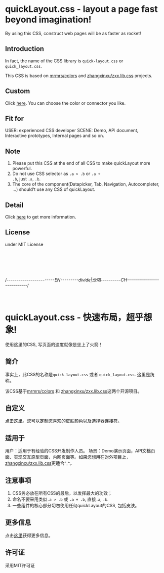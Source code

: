 quickLayout.css - layout a page fast beyond imagination!
===============
By using this CSS, construct web pages will be as faster as rocket!

Introduction
---------------
In fact, the name of the CSS library is <code>quick-layout.css</code> or <code>quick_layout.css</code>.

This CSS is based on <a href="http://github.com/mrmrs/colors">mrmrs/colors</a> and <a href="https://github.com/zhangxinxu/zxx.lib.css">zhangxinxu/zxx.lib.css</a> projects.

Custom
---------------
Click <a href="http://www.zhangxinxu.com/sp/quicklayout/">here</a>. You can choose the color or connector you like.

Fit for
-------------------
USER: experienced CSS developer
SCENE: Demo, API document, Interactive prototypes, Internal pages and so on.

Note
--------------------
1. Please put this CSS at the end of all CSS to make quickLayout more powerful.
2. Do not use CSS selector as <code>.a > .b</code> or <code>.a + .b</code>, just <code>.a</code>, <code>.b</code>.
3. The core of the component(Datapicker, Tab, Navigation, Autocompleter, ...) should't use any CSS of quickLayout.

Detail
-------------------
Click <a href="http://www.zhangxinxu.com/wordpress/?p=4022">here</a> to get more information.

License
--------------------------
under MIT License

<br><br><br><br>

/*------------------------EN---------divide|分隔----------CH---------------------------*/
<br><br><br>

quickLayout.css - 快速布局，超乎想象!
===============
使用这里的CSS, 写页面的速度就像是坐上了火箭！

简介
---------------
事实上，此CSS的名称是<code>quick-layout.css</code> 或者 <code>quick_layout.css</code>. 这里是统称。

该CSS基于<a href="http://github.com/mrmrs/colors">mrmrs/colors</a> 和 <a href="https://github.com/zhangxinxu/zxx.lib.css">zhangxinxu/zxx.lib.css</a>这两个开源项目。

自定义
---------------
点击<a href="http://www.zhangxinxu.com/sp/quicklayout/">这里</a>。您可以定制您喜欢的皮肤颜色以及选择器连接符。

适用于
-------------------
用户：适用于有经验的CSS开发制作人员。
场景：Demo演示页面，API文档页面、实现交互原型页面，内网页面等。如果您想用在对外项目上，<a href="https://github.com/zhangxinxu/zxx.lib.css">zhangxinxu/zxx.lib.css</a>更适合^_^。

注意事项
--------------------
1. CSS务必放在所有CSS的最后，以发挥最大的功效；
2. 命名不要采用类似<code>.a > .b</code> 或 <code>.a + .b</code>, 直接<code>.a</code>, <code>.b</code>.
3. 一些组件的核心部分切勿使用任何quickLayout的CSS, 包括皮肤。

更多信息
-------------------------------
点击<a href="http://www.zhangxinxu.com/wordpress/?p=4022">这里</a>获得更多信息。

许可证
--------------------------
采用MIT许可证